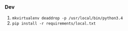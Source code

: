 

### Dev
1. `mkvirtualenv deaddrop -p /usr/local/bin/python3.4`
2. `pip install -r requirements/local.txt`
